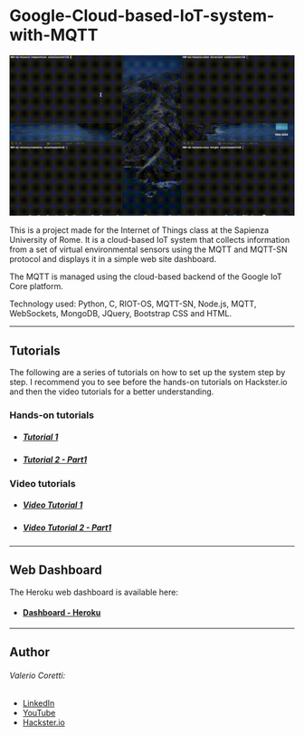 # Google-Cloud-based-IoT-system-with-MQTT
![img](./img/testvel.gif)

This is a project made for the Internet of Things class at the Sapienza University of Rome.
It is a cloud-based IoT system that collects information from a set of virtual environmental sensors using the MQTT and MQTT-SN protocol and displays it in a simple web site dashboard.

The MQTT is managed using the cloud-based backend of the Google IoT Core platform.

Technology used: Python, C, RIOT-OS, MQTT-SN, Node.js, MQTT, WebSockets, MongoDB, JQuery, Bootstrap CSS and HTML.
___
## Tutorials
The following are a series of tutorials on how to set up the system step by step. I recommend you to see before the hands-on tutorials on Hackster.io and then the video tutorials for a better understanding.

### Hands-on tutorials

* ##### [Tutorial 1](https://www.hackster.io/valeriocoretti/cloud-based-iot-system-with-mqtt-32c4dd)
* ##### [Tutorial 2 - Part1](https://www.hackster.io/valeriocoretti/cloud-system-based-on-riot-mqtt-sn-and-google-iot-part-1-6f4cff)

### Video tutorials
* ##### [Video Tutorial 1](https://youtu.be/lChD2VoH1Jk)
* ##### [Video Tutorial 2 - Part1](https://youtu.be/jvvW0CW-DJM)
___
## Web Dashboard
The Heroku web dashboard is available here:
* #### [Dashboard - Heroku](https://iot-assignment1.herokuapp.com)
___
## Author 
###### Valerio Coretti:
* [LinkedIn](https://www.linkedin.com/in/valerio-coretti-2913721a3/)
* [YouTube](https://www.youtube.com/channel/UCfOMLbUeIE53mk2k_40gjoA?view_as=subscriber)
* [Hackster.io](https://www.hackster.io/valeriocoretti)